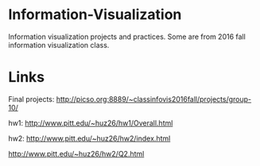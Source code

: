 # Information-Visualization
Information visualization projects and practices. Some are from 2016 fall information visualization class.
# Links
Final projects: http://picso.org:8889/~classinfovis2016fall/projects/group-10/

hw1: http://www.pitt.edu/~huz26/hw1/Overall.html

hw2: http://www.pitt.edu/~huz26/hw2/index.html

   http://www.pitt.edu/~huz26/hw2/Q2.html
